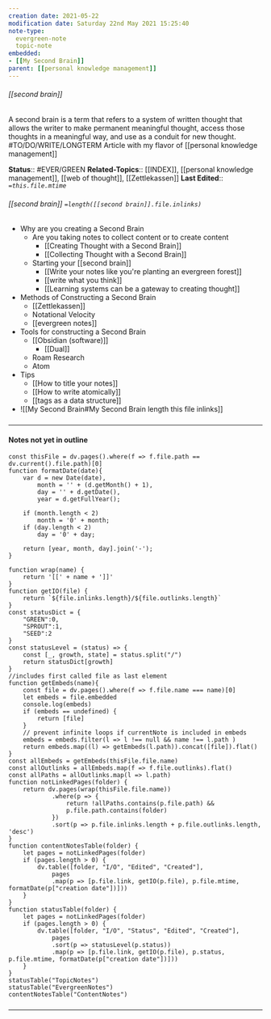 ```yaml
---
creation date: 2021-05-22
modification date: Saturday 22nd May 2021 15:25:40
note-type: 
  evergreen-note
  topic-note
embedded: 
- [[My Second Brain]]
parent: [[personal knowledge management]]
---
```

###### [[second brain]] 

A second brain is a term that refers to a system of written thought that allows the writer to make permanent meaningful thought, access those thoughts in a meaningful way, and use as a conduit for new thought. 
#TO/DO/WRITE/LONGTERM Article with my flavor of [[personal knowledge management]]

**Status**:: #EVER/GREEN 
**Related-Topics**:: [[INDEX]], [[personal knowledge management]], [[web of thought]], [[Zettlekassen]]
**Last Edited**:: *`=this.file.mtime`*

###### [[second brain]] `=length([[second brain]].file.inlinks)`
- Why are you creating a Second Brain
	- Are you taking notes to collect content or to create content
		- [[Creating Thought with a Second Brain]]
		- [[Collecting Thought with a Second Brain]]
	- Starting your [[second brain]]
		- [[Write your notes like you're planting an evergreen forest]]
		- [[write what you think]]
		- [[Learning systems can be a gateway to creating thought]]
- Methods of Constructing a Second Brain
	- [[Zettlekassen]]
	- Notational Velocity
	- [[evergreen notes]]
- Tools for constructing a Second Brain
	- [[Obsidian (software)]]
		- [[Dual]]
	- Roam Research
	- Atom
- Tips
	- [[How to title your notes]]
	- [[How to write atomically]]
	- [[tags as a data structure]]
- ![[My Second Brain#My Second Brain length this file inlinks]]

### <hr class="dataviews"/>
#### Notes not yet in outline
```dataviewjs
const thisFile = dv.pages().where(f => f.file.path == dv.current().file.path)[0]
function formatDate(date){
	var d = new Date(date),
		month = '' + (d.getMonth() + 1),
		day = '' + d.getDate(),
		year = d.getFullYear();

	if (month.length < 2) 
		month = '0' + month;
	if (day.length < 2) 
		day = '0' + day;

	return [year, month, day].join('-');
}

function wrap(name) {
	return '[[' + name + ']]'
}
function getIO(file) {
	return `${file.inlinks.length}/${file.outlinks.length}`
}
const statusDict = {
	"GREEN":0,
	"SPROUT":1,
	"SEED":2
}
const statusLevel = (status) => {
	const [_, growth, state] = status.split("/")
	return statusDict[growth]
}
//includes first called file as last element
function getEmbeds(name){
	const file = dv.pages().where(f => f.file.name === name)[0]
	let embeds = file.embedded
	console.log(embeds)
	if (embeds == undefined) {
		return [file]
	}
	// prevent infinite loops if currentNote is included in embeds
	embeds = embeds.filter(l => l !== null && name !== l.path )
	return embeds.map((l) => getEmbeds(l.path)).concat([file]).flat()
}
const allEmbeds = getEmbeds(thisFile.file.name)
const allOutlinks = allEmbeds.map(f => f.file.outlinks).flat()
const allPaths = allOutlinks.map(l => l.path)
function notLinkedPages(folder) {
	return dv.pages(wrap(thisFile.file.name))
			.where(p => {
				return !allPaths.contains(p.file.path) && 
				p.file.path.contains(folder) 
			})
			.sort(p => p.file.inlinks.length + p.file.outlinks.length, 'desc')
}
function contentNotesTable(folder) {
	let pages = notLinkedPages(folder)
	if (pages.length > 0) {
		dv.table([folder, "I/O", "Edited", "Created"], 
			pages
			.map(p => [p.file.link, getIO(p.file), p.file.mtime, formatDate(p["creation date"])]))
	}
}
function statusTable(folder) {
	let pages = notLinkedPages(folder)
	if (pages.length > 0) {
		dv.table([folder, "I/O", "Status", "Edited", "Created"], 
			pages
			.sort(p => statusLevel(p.status))
			.map(p => [p.file.link, getIO(p.file), p.status, p.file.mtime, formatDate(p["creation date"])]))
	}
}
statusTable("TopicNotes")
statusTable("EvergreenNotes")
contentNotesTable("ContentNotes")
```
### <hr class="references"/>
